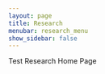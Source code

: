 ```yaml
---
layout: page
title: Research
menubar: research_menu
show_sidebar: false
---
```


Test Research Home Page